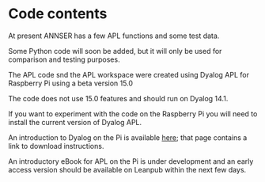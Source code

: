 # Code contents

At present ANNSER has a few APL functions and some test data.

Some Python code will soon be added, but it will only be used for comparison and testing purposes.

The APL code snd the APL workspace were created using Dyalog APL for Raspberry Pi using a beta version 15.0

The code does not use 15.0 features and should run on Dyalog 14.1.

If you want to experiment with the code on the Raspberry Pi you will need to install the current version of Dyalog APL.

An introduction to Dyalog on the Pi is available [here](http://www.dyalog.com/dyalog/raspberry-pi.htm);
that page contains a link to download instructions.

An introductory eBook for APL on the Pi is under development and an early access version should be available on Leanpub
within the next few days.



